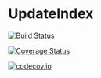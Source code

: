 # UpdateIndex

[![Build Status](https://travis-ci.org/KristofferC/UpdateIndex.jl.svg?branch=master)](https://travis-ci.org/KristofferC/UpdateIndex.jl)

[![Coverage Status](https://coveralls.io/repos/KristofferC/UpdateIndex.jl/badge.svg?branch=master&service=github)](https://coveralls.io/github/KristofferC/UpdateIndex.jl?branch=master)

[![codecov.io](http://codecov.io/github/KristofferC/UpdateIndex.jl/coverage.svg?branch=master)](http://codecov.io/github/KristofferC/UpdateIndex.jl?branch=master)

